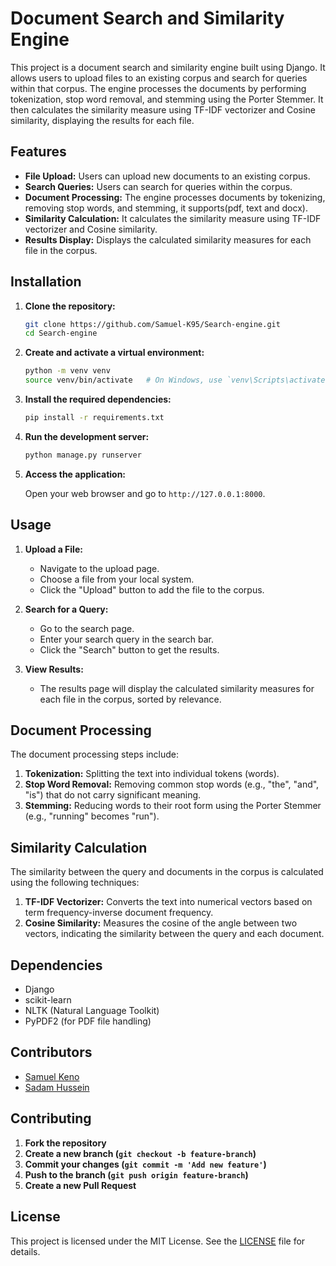 # Document Search and Similarity Engine

This project is a document search and similarity engine built using Django. It allows users to upload files to an existing corpus and search for queries within that corpus. The engine processes the documents by performing tokenization, stop word removal, and stemming using the Porter Stemmer. It then calculates the similarity measure using TF-IDF vectorizer and Cosine similarity, displaying the results for each file.

## Features

- **File Upload:** Users can upload new documents to an existing corpus.
- **Search Queries:** Users can search for queries within the corpus.
- **Document Processing:** The engine processes documents by tokenizing, removing stop words, and stemming, it supports(pdf, text and docx).
- **Similarity Calculation:** It calculates the similarity measure using TF-IDF vectorizer and Cosine similarity.
- **Results Display:** Displays the calculated similarity measures for each file in the corpus.

## Installation

1. **Clone the repository:**

   ```bash
   git clone https://github.com/Samuel-K95/Search-engine.git
   cd Search-engine
   ```

2. **Create and activate a virtual environment:**

   ```bash
   python -m venv venv
   source venv/bin/activate   # On Windows, use `venv\Scripts\activate`
   ```

3. **Install the required dependencies:**

   ```bash
   pip install -r requirements.txt
   ```


4. **Run the development server:**

   ```bash
   python manage.py runserver
   ```

5. **Access the application:**

   Open your web browser and go to `http://127.0.0.1:8000`.

## Usage

1. **Upload a File:**
   - Navigate to the upload page.
   - Choose a file from your local system.
   - Click the "Upload" button to add the file to the corpus.

2. **Search for a Query:**
   - Go to the search page.
   - Enter your search query in the search bar.
   - Click the "Search" button to get the results.

3. **View Results:**
   - The results page will display the calculated similarity measures for each file in the corpus, sorted by relevance.

## Document Processing

The document processing steps include:

1. **Tokenization:** Splitting the text into individual tokens (words).
2. **Stop Word Removal:** Removing common stop words (e.g., "the", "and", "is") that do not carry significant meaning.
3. **Stemming:** Reducing words to their root form using the Porter Stemmer (e.g., "running" becomes "run").

## Similarity Calculation

The similarity between the query and documents in the corpus is calculated using the following techniques:

1. **TF-IDF Vectorizer:** Converts the text into numerical vectors based on term frequency-inverse document frequency.
2. **Cosine Similarity:** Measures the cosine of the angle between two vectors, indicating the similarity between the query and each document.

## Dependencies

- Django
- scikit-learn
- NLTK (Natural Language Toolkit)
- PyPDF2 (for PDF file handling)

## Contributors
- [Samuel Keno](https://github.com/Samuel-K95)
- [Sadam Hussein](https://github.com/Urz1)

## Contributing

1. **Fork the repository**
2. **Create a new branch (`git checkout -b feature-branch`)**
3. **Commit your changes (`git commit -m 'Add new feature'`)**
4. **Push to the branch (`git push origin feature-branch`)**
5. **Create a new Pull Request**

## License

This project is licensed under the MIT License. See the [LICENSE](LICENSE) file for details.
